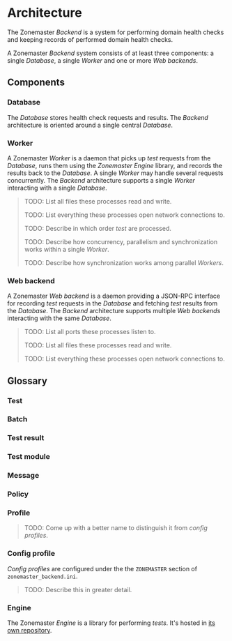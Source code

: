 # Architecture

The Zonemaster *Backend* is a system for performing domain health checks and
keeping records of performed domain health checks.

A Zonemaster *Backend* system consists of at least three components: a
single *Database*, a single *Worker* and one or more *Web backends*.


## Components

### Database

The *Database* stores health check requests and results. The *Backend*
architecture is oriented around a single central *Database*.


### Worker

A Zonemaster *Worker* is a daemon that picks up *test* requests from the
*Database*, runs them using the *Zonemaster Engine* library, and records the results back
to the *Database*. A single *Worker* may handle several requests concurrently.
The *Backend* architecture supports a single *Worker* interacting with a single *Database*.

>
> TODO: List all files these processes read and write.
>
> TODO: List everything these processes open network connections to.
>
> TODO: Describe in which order *test* are processed.
>
> TODO: Describe how concurrency, parallelism and synchronization works within a single *Worker*.
>
> TODO: Describe how synchronization works among parallel *Workers*.
>


### Web backend

A Zonemaster *Web backend* is a daemon providing a JSON-RPC interface for
recording *test* requests in the *Database* and fetching *test* results from the
*Database*. The *Backend* architecture supports multiple *Web backends*
interacting with the same *Database*.

>
> TODO: List all ports these processes listen to.
>
> TODO: List all files these processes read and write.
>
> TODO: List everything these processes open network connections to.
>


## Glossary

### Test

### Batch

### Test result

### Test module

### Message

### Policy

### Profile

>
> TODO: Come up with a better name to distinguish it from *config profiles*.
>

### Config profile

*Config profiles* are configured under the the `ZONEMASTER` section of `zonemaster_backend.ini`.

>
> TODO: Describe this in greater detail.
>


### Engine

The Zonemaster *Engine* is a library for performing *tests*. It's hosted in [its
own repository](https://github.com/dotse/zonemaster-engine/).
